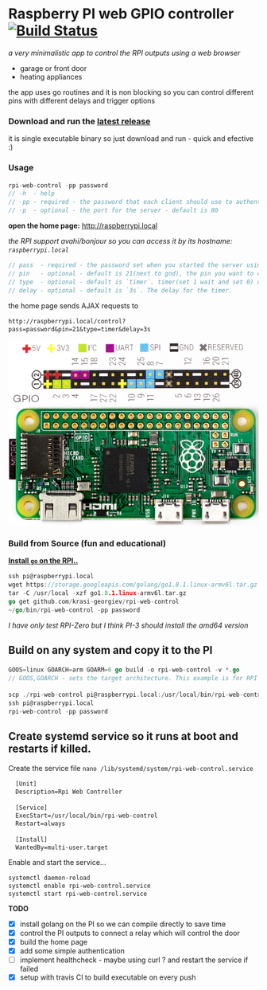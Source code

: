 # Raspberry PI web GPIO controller [![Build Status](https://api.travis-ci.org/krasi-georgiev/rpi-web-control.svg?branch=master)](https://api.travis-ci.org/krasi-georgiev/rpi-web-control)
*a very minimalistic app to control the RPI outputs using a web browser*
  * garage or front door
  * heating appliances
  
  the app uses go routines and it is non blocking so you can control different pins with different delays and trigger options 
  
### Download and run the [latest release](/releases)
 it is single executable binary so just download and run - quick and efective :)
 
### Usage
   ```go
   rpi-web-control -pp password
   // -h  - help
   // -pp - required - the password that each client should use to authenticate
   // -p  - optional - the port for the server - default is 80
   ```
**open the home page:** http://raspberrypi.local

  *the RPI support avahi/bonjour so you can access it by its hostname: `raspberrypi.local`*

  ```go
  // pass  - required - the password set when you started the server using -pp
  // pin   - optional - default is 21(next to gnd), the pin you want to control
  // type  - optional - default is `timer`. timer(set 1 wait and set 0) or toggle(toggle between 1 and 0)
  // delay - optional - default is `3s`. The delay for the timer.
  ```
  the home page sends AJAX requests to 
```
http://raspberrypi.local/control?pass=password&pin=21&type=timer&delay=3s
```

![RPI pinout](/pizeropinout.jpg)

### Build from Source (fun and educational)

  **[Install `go` on the RPI..](https://golang.org/doc/install)**
  ```go
  ssh pi@raspberrypi.local
  wget https://storage.googleapis.com/golang/go1.8.1.linux-armv6l.tar.gz
  tar -C /usr/local -xzf go1.8.1.linux-armv6l.tar.gz
  go get github.com/krasi-georgiev/rpi-web-control
  ~/go/bin/rpi-web-control -pp password
  ```
  *I have only test RPI-Zero but I think PI-3 should install the amd64 version*

  
## Build on any system and copy it to the PI
  ```go
  GOOS=linux GOARCH=arm GOARM=6 go build -o rpi-web-control -v *.go
  // GOOS,GOARCH - sets the target architecture. This example is for RPI Zero

  scp ./rpi-web-control pi@raspberrypi.local:/usr/local/bin/rpi-web-control
  ssh pi@raspberrypi.local
  rpi-web-control -pp password
  ```


## Create systemd service so it runs at boot and restarts if killed.

  Create the service file
  `nano /lib/systemd/system/rpi-web-control.service`

```
  [Unit]
  Description=Rpi Web Controller

  [Service]
  ExecStart=/usr/local/bin/rpi-web-control
  Restart=always

  [Install]
  WantedBy=multi-user.target
```

 Enable and start the service...

 ```
 systemctl daemon-reload
 systemctl enable rpi-web-control.service
 systemctl start rpi-web-control.service
 ```

**TODO**

- [x] install golang on the PI so we can compile directly to save time  
- [x] control the PI outputs to connect a relay which will control the door
- [x] build the home page
- [x] add some simple authentication
- [ ] implement healthcheck - maybe using curl ? and restart the service if failed
- [x] setup with travis CI to build executable on every push
